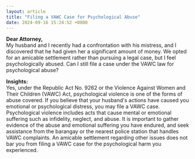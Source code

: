 ```yaml
---
layout: article
title: "Filing a VAWC Case for Psychological Abuse"
date: 2024-09-16 15:24:52 +0800
---
```


<p><strong>Dear Attorney,</strong><br>My husband and I recently had a confrontation with his mistress, and I discovered that he had given her a significant amount of money. We opted for an amicable settlement rather than pursuing a legal case, but I feel psychologically abused. Can I still file a case under the VAWC law for psychological abuse?</p><p><strong>Insights:</strong><br>Yes, under the Republic Act No. 9262 or the Violence Against Women and Their Children (VAWC) Act, psychological violence is one of the forms of abuse covered. If you believe that your husband's actions have caused you emotional or psychological distress, you may file a VAWC case. Psychological violence includes acts that cause mental or emotional suffering such as infidelity, neglect, and abuse. It is important to gather evidence of the abuse and emotional suffering you have endured, and seek assistance from the barangay or the nearest police station that handles VAWC complaints. An amicable settlement regarding other issues does not bar you from filing a VAWC case for the psychological harm you experienced.</p>